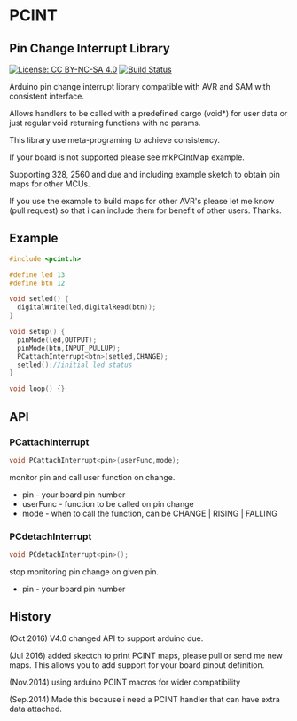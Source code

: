 # PCINT

## Pin Change Interrupt Library

[![License: CC BY-NC-SA 4.0](https://img.shields.io/badge/License-CC%20BY--NC--SA%204.0-lightgrey.svg)](http://creativecommons.org/licenses/by-nc-sa/4.0/)
[![Build Status](https://travis-ci.org/neu-rah/PCINT.svg?branch=master)](https://travis-ci.org/neu-rah/PCINT)


Arduino pin change interrupt library compatible with AVR and SAM with consistent interface.

Allows handlers to be called with a predefined cargo (void*) for user data or just regular void returning functions with no params.

This library use meta-programing to achieve consistency.

If your board is not supported please see mkPCIntMap example.

Supporting 328, 2560 and due and including example sketch to obtain pin maps for other MCUs.

If you use the example to build maps for other AVR's please let me know (pull request) so that i can include them for benefit of other users. Thanks.

## Example

```c++
#include <pcint.h>

#define led 13
#define btn 12

void setled() {
  digitalWrite(led,digitalRead(btn));
}

void setup() {
  pinMode(led,OUTPUT);
  pinMode(btn,INPUT_PULLUP);
  PCattachInterrupt<btn>(setled,CHANGE);
  setled();//initial led status
}

void loop() {}
```

## API

### PCattachInterrupt

```c++
void PCattachInterrupt<pin>(userFunc,mode);
```
monitor pin and call user function on change.

- pin - your board pin number
- userFunc - function to be called on pin change
- mode - when to call the function, can be CHANGE | RISING | FALLING

### PCdetachInterrupt

```c++
void PCdetachInterrupt<pin>();
```

stop monitoring pin change on given pin.

- pin - your board pin number

## History

(Oct 2016) V4.0 changed API to support arduino due.

(Jul 2016) added skectch to print PCINT maps, please pull or send me new maps.
This allows you to add support for your board pinout definition.

(Nov.2014) using arduino PCINT macros for wider compatibility

(Sep.2014) Made this because i need a PCINT handler that can have extra data attached.
